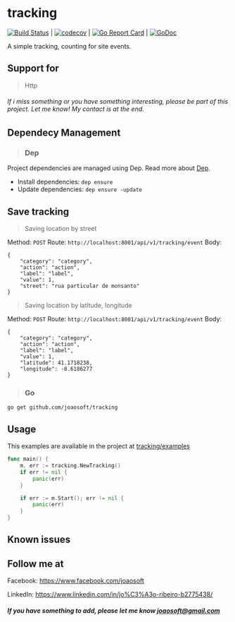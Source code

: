 # tracking
[![Build Status](https://travis-ci.org/joaosoft/tracking.svg?branch=master)](https://travis-ci.org/joaosoft/tracking) | [![codecov](https://codecov.io/gh/joaosoft/tracking/branch/master/graph/badge.svg)](https://codecov.io/gh/joaosoft/tracking) | [![Go Report Card](https://goreportcard.com/badge/github.com/joaosoft/tracking)](https://goreportcard.com/report/github.com/joaosoft/tracking) | [![GoDoc](https://godoc.org/github.com/joaosoft/tracking?status.svg)](https://godoc.org/github.com/joaosoft/tracking)

A simple tracking, counting for site events.

## Support for 
> Http

###### If i miss something or you have something interesting, please be part of this project. Let me know! My contact is at the end.

## Dependecy Management 
>### Dep

Project dependencies are managed using Dep. Read more about [Dep](https://github.com/golang/dep).
* Install dependencies: `dep ensure`
* Update dependencies: `dep ensure -update`

## Save tracking

> Saving location by street

Method: ```POST``` 
Route: ```http://localhost:8001/api/v1/tracking/event```
Body:
```
{
	"category": "category",
	"action": "action",
	"label": "label",
	"value": 1,
	"street": "rua particular de monsanto"
}
```

> Saving location by latitude, longitude

Method: ```POST``` 
Route: ```http://localhost:8001/api/v1/tracking/event```
Body:
```
{
	"category": "category",
	"action": "action",
	"label": "label",
	"value": 1,
	"latitude": 41.1718238,
	"longitude": -8.6186277
}
```

>### Go
```
go get github.com/joaosoft/tracking
```

## Usage 
This examples are available in the project at [tracking/examples](https://github.com/joaosoft/tracking/tree/master/examples)

```go
func main() {
	m, err := tracking.NewTracking()
	if err != nil {
		panic(err)
	}

	if err := m.Start(); err != nil {
		panic(err)
	}
}
```

## Known issues

## Follow me at
Facebook: https://www.facebook.com/joaosoft

LinkedIn: https://www.linkedin.com/in/jo%C3%A3o-ribeiro-b2775438/

##### If you have something to add, please let me know joaosoft@gmail.com
